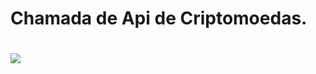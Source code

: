 # Chamada de Api de Criptomoedas.

# 

# ![](https://fia.com.br/blog/wp-content/uploads/2018/10/criptomoedas-o-que-sao-para-que-servem-como-investir-730x481.jpg)
#